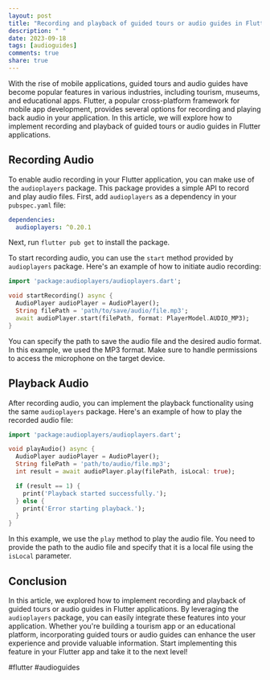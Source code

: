 ```yaml
---
layout: post
title: "Recording and playback of guided tours or audio guides in Flutter applications"
description: " "
date: 2023-09-18
tags: [audioguides]
comments: true
share: true
---
```


With the rise of mobile applications, guided tours and audio guides have become popular features in various industries, including tourism, museums, and educational apps. Flutter, a popular cross-platform framework for mobile app development, provides several options for recording and playing back audio in your application. In this article, we will explore how to implement recording and playback of guided tours or audio guides in Flutter applications.

## Recording Audio
To enable audio recording in your Flutter application, you can make use of the `audioplayers` package. This package provides a simple API to record and play audio files. First, add `audioplayers` as a dependency in your `pubspec.yaml` file:

```yaml
dependencies:
  audioplayers: ^0.20.1
```

Next, run `flutter pub get` to install the package.

To start recording audio, you can use the `start` method provided by `audioplayers` package. Here's an example of how to initiate audio recording:

```dart
import 'package:audioplayers/audioplayers.dart';

void startRecording() async {
  AudioPlayer audioPlayer = AudioPlayer();
  String filePath = 'path/to/save/audio/file.mp3';
  await audioPlayer.start(filePath, format: PlayerModel.AUDIO_MP3);
}
```

You can specify the path to save the audio file and the desired audio format. In this example, we used the MP3 format. Make sure to handle permissions to access the microphone on the target device.

## Playback Audio
After recording audio, you can implement the playback functionality using the same `audioplayers` package. Here's an example of how to play the recorded audio file:

```dart
import 'package:audioplayers/audioplayers.dart';

void playAudio() async {
  AudioPlayer audioPlayer = AudioPlayer();
  String filePath = 'path/to/audio/file.mp3';
  int result = await audioPlayer.play(filePath, isLocal: true);

  if (result == 1) {
    print('Playback started successfully.');
  } else {
    print('Error starting playback.');
  }
}
```

In this example, we use the `play` method to play the audio file. You need to provide the path to the audio file and specify that it is a local file using the `isLocal` parameter.

## Conclusion
In this article, we explored how to implement recording and playback of guided tours or audio guides in Flutter applications. By leveraging the `audioplayers` package, you can easily integrate these features into your application. Whether you're building a tourism app or an educational platform, incorporating guided tours or audio guides can enhance the user experience and provide valuable information. Start implementing this feature in your Flutter app and take it to the next level!

#flutter #audioguides